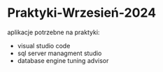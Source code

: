 # Praktyki-Wrzesień-2024
aplikacje potrzebne na praktyki:
- visual studio code
- sql server managment studio
- database engine tuning advisor
